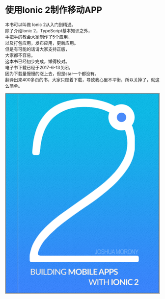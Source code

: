 # 使用Ionic 2制作移动APP

本书可以叫做 Ionic 2从入门到精通。  
除了介绍Ionic 2，TypeScript基本知识之外，  
手把手的教会大家制作了5个应用，  
以及打包应用，发布应用，更新应用。  
但是有可能的话请大家支持正版，  
大家都不容易。  
这本书已经初步完成，懒得校对。  
电子书下载已经于2017-6-13关闭，  
因为下载量慢慢的涨上去，但是star一个都没有。  
翻译出来400多页的书，大家只顾着下载，导致我心里不平衡，所以关掉了，就这么简单。
  
![封面](/imgs/cover.png)